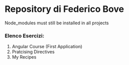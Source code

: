 # Repository di Federico Bove
Node_modules must still be installed in all projects
### Elenco Esercizi:
1. Angular Course (First Application)
2. Pratcising Directives
3. My Recipes
